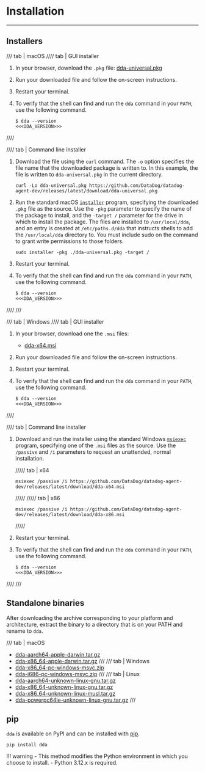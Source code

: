 # Installation

-----

## Installers

/// tab | macOS
//// tab | GUI installer
1. In your browser, download the `.pkg` file: [dda-universal.pkg](https://github.com/DataDog/datadog-agent-dev/releases/latest/download/dda-universal.pkg)
2. Run your downloaded file and follow the on-screen instructions.
3. Restart your terminal.
4. To verify that the shell can find and run the `dda` command in your `PATH`, use the following command.

    ```
    $ dda --version
    <<<DDA_VERSION>>>
    ```
////

//// tab | Command line installer
1. Download the file using the `curl` command. The `-o` option specifies the file name that the downloaded package is written to. In this example, the file is written to `dda-universal.pkg` in the current directory.

     ```
     curl -Lo dda-universal.pkg https://github.com/DataDog/datadog-agent-dev/releases/latest/download/dda-universal.pkg
     ```
2. Run the standard macOS [`installer`](https://ss64.com/osx/installer.html) program, specifying the downloaded `.pkg` file as the source. Use the `-pkg` parameter to specify the name of the package to install, and the `-target /` parameter for the drive in which to install the package. The files are installed to `/usr/local/dda`, and an entry is created at `/etc/paths.d/dda` that instructs shells to add the `/usr/local/dda` directory to. You must include sudo on the command to grant write permissions to those folders.

     ```
     sudo installer -pkg ./dda-universal.pkg -target /
     ```
3. Restart your terminal.
4. To verify that the shell can find and run the `dda` command in your `PATH`, use the following command.

     ```
     $ dda --version
     <<<DDA_VERSION>>>
     ```
////
///

/// tab | Windows
//// tab | GUI installer
1. In your browser, download one the `.msi` files:
      - [dda-x64.msi](https://github.com/DataDog/datadog-agent-dev/releases/latest/download/dda-x64.msi)
2. Run your downloaded file and follow the on-screen instructions.
3. Restart your terminal.
4. To verify that the shell can find and run the `dda` command in your `PATH`, use the following command.

     ```
     $ dda --version
     <<<DDA_VERSION>>>
     ```
////

//// tab | Command line installer
1. Download and run the installer using the standard Windows [`msiexec`](https://learn.microsoft.com/en-us/windows-server/administration/windows-commands/msiexec) program, specifying one of the `.msi` files as the source. Use the `/passive` and `/i` parameters to request an unattended, normal installation.

     ///// tab | x64
     ```
     msiexec /passive /i https://github.com/DataDog/datadog-agent-dev/releases/latest/download/dda-x64.msi
     ```
     /////
     ///// tab | x86
     ```
     msiexec /passive /i https://github.com/DataDog/datadog-agent-dev/releases/latest/download/dda-x86.msi
     ```
     /////
2. Restart your terminal.
3. To verify that the shell can find and run the `dda` command in your `PATH`, use the following command.

     ```
     $ dda --version
     <<<DDA_VERSION>>>
     ```
////
///

## Standalone binaries

After downloading the archive corresponding to your platform and architecture, extract the binary to a directory that is on your PATH and rename to `dda`.

/// tab | macOS
- [dda-aarch64-apple-darwin.tar.gz](https://github.com/DataDog/datadog-agent-dev/releases/latest/download/dda-aarch64-apple-darwin.tar.gz)
- [dda-x86_64-apple-darwin.tar.gz](https://github.com/DataDog/datadog-agent-dev/releases/latest/download/dda-x86_64-apple-darwin.tar.gz)
///
/// tab | Windows
- [dda-x86_64-pc-windows-msvc.zip](https://github.com/DataDog/datadog-agent-dev/releases/latest/download/dda-x86_64-pc-windows-msvc.zip)
- [dda-i686-pc-windows-msvc.zip](https://github.com/DataDog/datadog-agent-dev/releases/latest/download/dda-i686-pc-windows-msvc.zip)
///
/// tab | Linux
- [dda-aarch64-unknown-linux-gnu.tar.gz](https://github.com/DataDog/datadog-agent-dev/releases/latest/download/dda-aarch64-unknown-linux-gnu.tar.gz)
- [dda-x86_64-unknown-linux-gnu.tar.gz](https://github.com/DataDog/datadog-agent-dev/releases/latest/download/dda-x86_64-unknown-linux-gnu.tar.gz)
- [dda-x86_64-unknown-linux-musl.tar.gz](https://github.com/DataDog/datadog-agent-dev/releases/latest/download/dda-x86_64-unknown-linux-musl.tar.gz)
- [dda-powerpc64le-unknown-linux-gnu.tar.gz](https://github.com/DataDog/datadog-agent-dev/releases/latest/download/dda-powerpc64le-unknown-linux-gnu.tar.gz)
///

## pip

`dda` is available on PyPI and can be installed with [pip](https://github.com/pypa/pip).

```
pip install dda
```

!!! warning
    - This method modifies the Python environment in which you choose to install.
    - Python 3.12.x is required.

